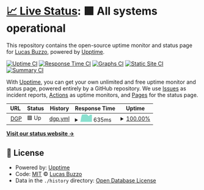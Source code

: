 # [📈 Live Status](https://lubuzzo.github.io/dgp-site-status): <!--live status--> **🟩 All systems operational**

This repository contains the open-source uptime monitor and status page for [Lucas Buzzo](https://lubuzzo.github.io), powered by [Upptime](https://github.com/upptime/upptime).

[![Uptime CI](https://github.com/lubuzzo/dgp-site-status/workflows/Uptime%20CI/badge.svg)](https://github.com/lubuzzo/dgp-site-status/actions?query=workflow%3A%22Uptime+CI%22)
[![Response Time CI](https://github.com/lubuzzo/dgp-site-status/workflows/Response%20Time%20CI/badge.svg)](https://github.com/lubuzzo/dgp-site-status/actions?query=workflow%3A%22Response+Time+CI%22)
[![Graphs CI](https://github.com/lubuzzo/dgp-site-status/workflows/Graphs%20CI/badge.svg)](https://github.com/lubuzzo/dgp-site-status/actions?query=workflow%3A%22Graphs+CI%22)
[![Static Site CI](https://github.com/lubuzzo/dgp-site-status/workflows/Static%20Site%20CI/badge.svg)](https://github.com/lubuzzo/dgp-site-status/actions?query=workflow%3A%22Static+Site+CI%22)
[![Summary CI](https://github.com/lubuzzo/dgp-site-status/workflows/Summary%20CI/badge.svg)](https://github.com/lubuzzo/dgp-site-status/actions?query=workflow%3A%22Summary+CI%22)

With [Upptime](https://upptime.js.org), you can get your own unlimited and free uptime monitor and status page, powered entirely by a GitHub repository. We use [Issues](https://github.com/lubuzzo/dgp-site-status/issues) as incident reports, [Actions](https://github.com/lubuzzo/dgp-site-status/actions) as uptime monitors, and [Pages](https://lubuzzo.github.io/dgp-site-status) for the status page.

<!--start: status pages-->
<!-- This summary is generated by Upptime (https://github.com/upptime/upptime) -->
<!-- Do not edit this manually, your changes will be overwritten -->
<!-- prettier-ignore -->
| URL | Status | History | Response Time | Uptime |
| --- | ------ | ------- | ------------- | ------ |
| <img alt="" src="https://favicons.githubusercontent.com/dgp.ab-inbev.com" height="13"> [DGP](https://dgp.ab-inbev.com/) | 🟩 Up | [dgp.yml](https://github.com/lubuzzo/dgp-site-status/commits/HEAD/history/dgp.yml) | <details><summary><img alt="Response time graph" src="./graphs/dgp/response-time-week.png" height="20"> 635ms</summary><br><a href="https://lubuzzo.github.io/dgp-site-status/history/dgp"><img alt="Response time 978" src="https://img.shields.io/endpoint?url=https%3A%2F%2Fraw.githubusercontent.com%2Flubuzzo%2Fdgp-site-status%2FHEAD%2Fapi%2Fdgp%2Fresponse-time.json"></a><br><a href="https://lubuzzo.github.io/dgp-site-status/history/dgp"><img alt="24-hour response time 633" src="https://img.shields.io/endpoint?url=https%3A%2F%2Fraw.githubusercontent.com%2Flubuzzo%2Fdgp-site-status%2FHEAD%2Fapi%2Fdgp%2Fresponse-time-day.json"></a><br><a href="https://lubuzzo.github.io/dgp-site-status/history/dgp"><img alt="7-day response time 635" src="https://img.shields.io/endpoint?url=https%3A%2F%2Fraw.githubusercontent.com%2Flubuzzo%2Fdgp-site-status%2FHEAD%2Fapi%2Fdgp%2Fresponse-time-week.json"></a><br><a href="https://lubuzzo.github.io/dgp-site-status/history/dgp"><img alt="30-day response time 576" src="https://img.shields.io/endpoint?url=https%3A%2F%2Fraw.githubusercontent.com%2Flubuzzo%2Fdgp-site-status%2FHEAD%2Fapi%2Fdgp%2Fresponse-time-month.json"></a><br><a href="https://lubuzzo.github.io/dgp-site-status/history/dgp"><img alt="1-year response time 978" src="https://img.shields.io/endpoint?url=https%3A%2F%2Fraw.githubusercontent.com%2Flubuzzo%2Fdgp-site-status%2FHEAD%2Fapi%2Fdgp%2Fresponse-time-year.json"></a></details> | <details><summary><a href="https://lubuzzo.github.io/dgp-site-status/history/dgp">100.00%</a></summary><a href="https://lubuzzo.github.io/dgp-site-status/history/dgp"><img alt="All-time uptime 99.97%" src="https://img.shields.io/endpoint?url=https%3A%2F%2Fraw.githubusercontent.com%2Flubuzzo%2Fdgp-site-status%2FHEAD%2Fapi%2Fdgp%2Fuptime.json"></a><br><a href="https://lubuzzo.github.io/dgp-site-status/history/dgp"><img alt="24-hour uptime 100.00%" src="https://img.shields.io/endpoint?url=https%3A%2F%2Fraw.githubusercontent.com%2Flubuzzo%2Fdgp-site-status%2FHEAD%2Fapi%2Fdgp%2Fuptime-day.json"></a><br><a href="https://lubuzzo.github.io/dgp-site-status/history/dgp"><img alt="7-day uptime 100.00%" src="https://img.shields.io/endpoint?url=https%3A%2F%2Fraw.githubusercontent.com%2Flubuzzo%2Fdgp-site-status%2FHEAD%2Fapi%2Fdgp%2Fuptime-week.json"></a><br><a href="https://lubuzzo.github.io/dgp-site-status/history/dgp"><img alt="30-day uptime 100.00%" src="https://img.shields.io/endpoint?url=https%3A%2F%2Fraw.githubusercontent.com%2Flubuzzo%2Fdgp-site-status%2FHEAD%2Fapi%2Fdgp%2Fuptime-month.json"></a><br><a href="https://lubuzzo.github.io/dgp-site-status/history/dgp"><img alt="1-year uptime 99.97%" src="https://img.shields.io/endpoint?url=https%3A%2F%2Fraw.githubusercontent.com%2Flubuzzo%2Fdgp-site-status%2FHEAD%2Fapi%2Fdgp%2Fuptime-year.json"></a></details>

<!--end: status pages-->

[**Visit our status website →**](https://lubuzzo.github.io/dgp-site-status)

## 📄 License

- Powered by: [Upptime](https://github.com/upptime/upptime)
- Code: [MIT](./LICENSE) © [Lucas Buzzo](https://lubuzzo.github.io)
- Data in the `./history` directory: [Open Database License](https://opendatacommons.org/licenses/odbl/1-0/)
